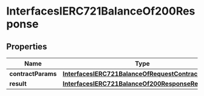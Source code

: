 

# InterfacesIERC721BalanceOf200Response


## Properties

| Name | Type | Description | Notes |
|------------ | ------------- | ------------- | -------------|
|**contractParams** | [**InterfacesIERC721BalanceOfRequestContractParams**](InterfacesIERC721BalanceOfRequestContractParams.md) |  |  |
|**result** | [**InterfacesIERC721BalanceOf200ResponseResult**](InterfacesIERC721BalanceOf200ResponseResult.md) |  |  |



